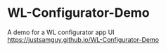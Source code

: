 # WL-Configurator-Demo
A demo for a WL configurator app UI
<br>
<a href=https://justsamguy.github.io/WL-Configurator-Demo> https://justsamguy.github.io/WL-Configurator-Demo </a>